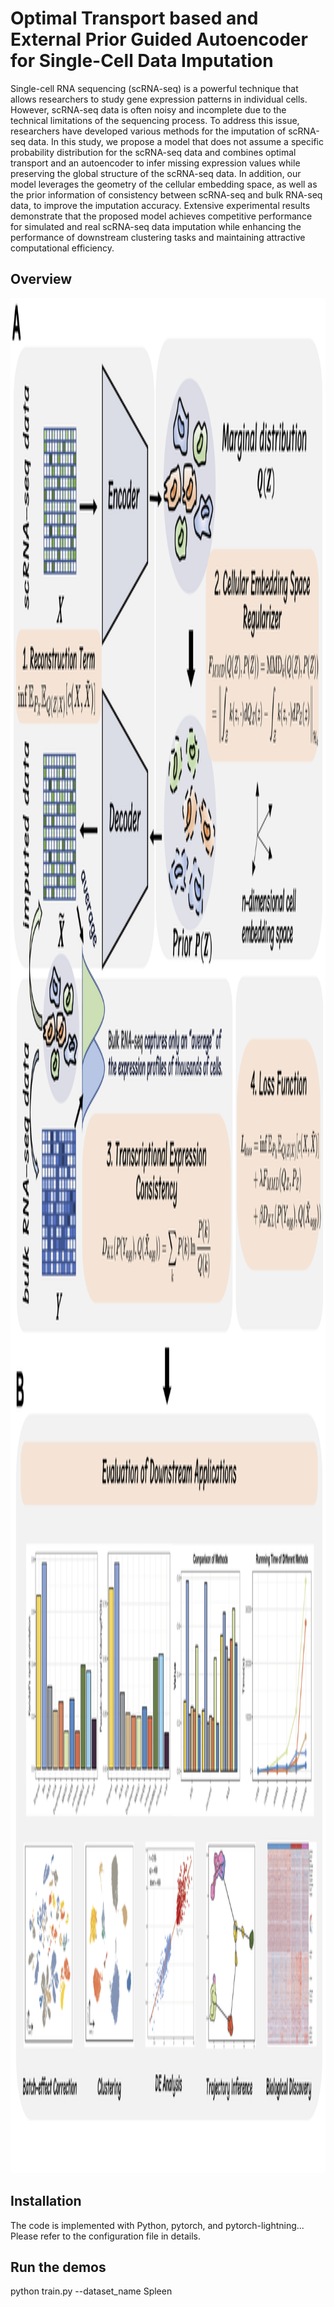 # Optimal Transport based and External Prior Guided Autoencoder for Single-Cell Data Imputation
Single-cell RNA sequencing (scRNA-seq) is a powerful technique that allows researchers to study gene expression patterns in individual cells. However, scRNA-seq data is often noisy and incomplete due to the technical limitations of the sequencing process. To address this issue, researchers have developed various methods for the imputation of scRNA-seq data. In this study, we propose a model that does not assume a specific probability distribution for the scRNA-seq data and combines optimal transport and an autoencoder to infer missing expression values while preserving the global structure of the scRNA-seq data. In addition, our model leverages the geometry of the cellular embedding space, as well as the prior information of consistency between scRNA-seq and bulk RNA-seq data, to improve the imputation accuracy. Extensive experimental results demonstrate that the proposed model achieves competitive performance for simulated and real scRNA-seq data imputation while enhancing the performance of downstream clustering tasks and maintaining attractive computational efficiency.

## Overview
<img src="https://github.com/XuYuanchi/Bis/blob/main/framework.png" height="3000" width="2000">

## Installation
The code is implemented with Python, pytorch, and pytorch-lightning...
Please refer to the configuration file in details.

## Run the demos
python train.py --dataset_name Spleen
